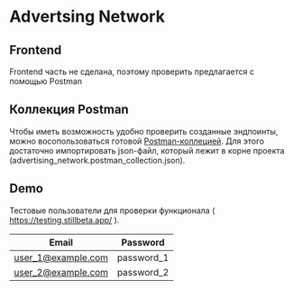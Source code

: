 # Advertsing Network

## Frontend
Frontend часть не сделана, поэтому проверить предлагается с помощью Postman
## Коллекция Postman
Чтобы иметь возможность удобно проверить созданные эндпоинты, можно восопользоваться готовой [Postman-коллецией](https://learning.postman.com/docs/sending-requests/intro-to-collections/). Для этого достаточно импортировать json-файл, который лежит в корне проекта (advertising_network.postman_collection.json).
## Demo
Тестовые пользователи для проверки функционала
( https://testing.stillbeta.app/ ).

Email | Password 
------------ | ------------- 
user_1@example.com | password_1 
user_2@example.com | password_2 
